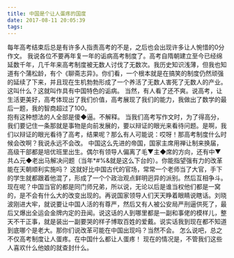 ```yaml
---
title: 中国是个让人蛋疼的国度
date: 2017-08-11 20:05:39
tags:
---
```


每年高考结束后总是有许多人指责高考的不是，之后也会出现许多让人惋惜的0分作文。
我说各位不要再年复一年的诟病高考制度了。高考自隋朝建立至今已经绵延数千年，几千年来高考制度被无数人讨伐了无数次。我历史知识浅薄，但我也知道有个蒲松龄，有个《聊斋志异》。你们看，一个根本就是在搞笑的制度仍然顽强的延续了下来，并且现在生机勃勃形成了一个养活了无数人害死了无数人的产业。这叫什么？这就叫作具有中国特色的诟病。
当然，有人看了还不爽。说高考，让生活更美好，高考体现出了我们价值，高考展现了我们的能力，我做出了数学的最后一题，我的智商超过了100。  
抱有这种想法的人全部是傻◆逼。不解释。
当我们高考写作文时，为了得高分，我们要记住一条那就是事物是向前发展的，要以辩证的眼光来看待问题。是啊，我们以辩证的眼光看待了高考，结果呢？那么有人可能说：哎呀！那高考制度什么时候会改啊？我说永远不会改。
中国这么先进的帝国，国家主席用禅让制来换届，高级干部都是培优班里出生。偶尔有领导人偏离了毛▼主◆席的方向，还有中▼共△元◆老出马解决问题（当年*#%&就是这么下台的）。你能指望强有力的改革能在天朝顺利实施吗？
这就好比中国古代的官场，常常一个老师当了大官，手下的学生就都跟着他混了，形成了一个个政治观点鲜明迥异的派别。然后互相争斗。现在呢？中国当官的都是同门师兄弟，所以说，无论以后是谁当权他们都是一窝的，是不会有什么大的改变出现的。再说国家领导人们天天睁着眼睛说瞎话。刘晓波刚进大牢，就说要让中国人活的有尊严，然后又有人被公安局严刑逼供死了，最后又爆出全运会金牌内定的丑闻。说这话的人到哪里都是一副和事佬的模样儿，整天不干正事，就是装出一副要哭的样子博取百姓的爱戴。说实话我到现在都不知道到底哪个是老大。那你们说改革可能在中国出现吗？当然不会。
怎么说吧，总之不仅高考制度让人蛋疼。在中国什么都让人蛋疼！
现在的情况是，不管我们这些人喜欢什么他娘的就查封什么。